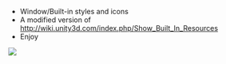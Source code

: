 - Window/Built-in styles and icons
- A modified version of http://wiki.unity3d.com/index.php/Show_Built_In_Resources
- Enjoy

![](http://i.imgur.com/gkk90Af.png)